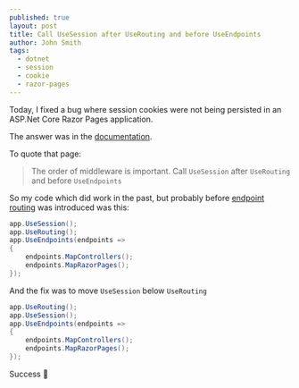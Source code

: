 ```yaml
---
published: true
layout: post
title: Call UseSession after UseRouting and before UseEndpoints
author: John Smith
tags:
  - dotnet
  - session
  - cookie
  - razor-pages
---
```

Today, I fixed a bug where session cookies were not being persisted in an ASP.Net Core Razor Pages application.

The answer was in the [documentation](https://docs.microsoft.com/en-us/aspnet/core/fundamentals/app-state?view=aspnetcore-3.1#configure-session-state).

To quote that page:

> The order of middleware is important. Call `UseSession` after `UseRouting` and before `UseEndpoints`

So my code which did work in the past, but probably before [endpoint routing](https://wildermuth.com/2019/09/09/Endpoint-Routing-in-ASP-NET-Core-3-0) was introduced was this:

```csharp
app.UseSession();
app.UseRouting();
app.UseEndpoints(endpoints =>
{
    endpoints.MapControllers();
    endpoints.MapRazorPages();
});
```

And the fix was to move `UseSession` below `UseRouting`

```csharp
app.UseRouting();
app.UseSession();
app.UseEndpoints(endpoints =>
{
    endpoints.MapControllers();
    endpoints.MapRazorPages();
});
```

Success 🎉
